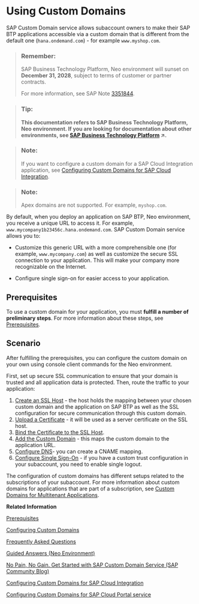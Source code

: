 <!-- loio98e655aacd1d4fc6a6ab23475b1afcd9 -->

# Using Custom Domains

SAP Custom Domain service allows subaccount owners to make their SAP BTP applications accessible via a custom domain that is different from the default one \(`hana.ondemand.com`\) - for example `www.myshop.com`.

> ### Remember:  
> SAP Business Technology Platform, Neo environment will sunset on **December 31, 2028**, subject to terms of customer or partner contracts.
> 
> For more information, see SAP Note [3351844](https://me.sap.com/notes/3351844).

> ### Tip:  
> **This documentation refers to SAP Business Technology Platform, Neo environment. If you are looking for documentation about other environments, see [SAP Business Technology Platform](https://help.sap.com/viewer/65de2977205c403bbc107264b8eccf4b/Cloud/en-US/6a2c1ab5a31b4ed9a2ce17a5329e1dd8.html "SAP Business Technology Platform (SAP BTP) is an integrated offering comprised of the following technology portfolios: application development; process automation; integration; data, analytics, and enterprise planning; artificial intelligence. The platform offers users the ability to turn data into business value, compose end-to-end business processes, connect entire IT landscapes, and personalize, build and extend SAP applications. This reduces the overall total cost of ownership maintaining SAP landscapes and third-party software across end-to-end business processes.") :arrow_upper_right:.**

> ### Note:  
> If you want to configure a custom domain for a SAP Cloud Integration application, see [Configuring Custom Domains for SAP Cloud Integration](https://help.sap.com/viewer/368c481cd6954bdfa5d0435479fd4eaf/Cloud/en-US/7230b9ff41914cc0969223e6a020104b.html).

> ### Note:  
> Apex domains are not supported. For example, `myshop.com`.

By default, when you deploy an application on SAP BTP, Neo environment, you receive a unique URL to access it. For example, `www.mycompany1b23456c.hana.ondemand.com`. SAP Custom Domain service allows you to:

-   Customize this generic URL with a more comprehensible one \(for example, `www.mycompany.com`\) as well as customize the secure SSL connection to your application. This will make your company more recognizable on the Internet.

-   Configure single sign-on for easier access to your application.




## Prerequisites

To use a custom domain for your application, you must **fulfill a number of preliminary steps**. For more information about these steps, see [Prerequisites](prerequisites-cde2547.md).



## Scenario

After fulfilling the prerequisites, you can configure the custom domain on your own using console client commands for the Neo environment.

First, set up secure SSL communication to ensure that your domain is trusted and all application data is protected. Then, route the traffic to your application:

1.  [Create an SSL Host](configuring-custom-domains-77cf0e6.md#loio70f4d19d3dbd434aa9aa165d53e2896c) - the host holds the mapping between your chosen custom domain and the application on SAP BTP as well as the SSL configuration for secure communication through this custom domain.
2.  [Upload a Certificate](configuring-custom-domains-77cf0e6.md#loio55120d899d314e23ab8e33b4b388cea6) - it will be used as a server certificate on the SSL host.
3.  [Bind the Certificate to the SSL Host](configuring-custom-domains-77cf0e6.md#loio1d4248f3582a40cdb6f4a2439a55fb65).
4.  [Add the Custom Domain](configuring-custom-domains-77cf0e6.md#loiobf395cf25683491eabefadb4383ed7ff) - this maps the custom domain to the application URL.
5.  [Configure DNS](configuring-custom-domains-77cf0e6.md#loio004406e1c9a8441fb05a25f5f87d45b7)- you can create a CNAME mapping.
6.  [Configure Single Sign-On](configuring-custom-domains-77cf0e6.md#loio6b671d39f46c41d1bbd89b7e698fe384) - if you have a custom trust configuration in your subaccount, you need to enable single logout.

The configuration of custom domains has different setups related to the subscriptions of your subaccount. For more information about custom domains for applications that are part of a subscription, see [Custom Domains for Multitenant Applications](custom-domains-for-multitenant-applications-b2b5dcc.md).

**Related Information**  


[Prerequisites](prerequisites-cde2547.md "Before configuring an SAP custom domain, you need to perform some preliminary steps and fulfill a number of prerequisites.")

[Configuring Custom Domains](configuring-custom-domains-77cf0e6.md#loio77cf0e6cd32e496c9cc8eeac4bedde94 "To make sure that your domain is trusted and all application data is protected, you need to first set up secure SSL communication. The next step will then be to make your application accessible via the custom domain and route traffic to it.")

[Frequently Asked Questions](frequently-asked-questions-a226905.md "Answers to some of the most commonly asked questions about SAP Custom Domain service.")

[Guided Answers \(Neo Environment\)](https://ga.support.sap.com/dtp/viewer/index.html#/tree/2065/actions/26547:34945:27935)

[No Pain, No Gain. Get Started with SAP Custom Domain Service \(SAP Community Blog\)](https://blogs.sap.com/2019/01/30/no-pain-no-gain.-get-started-with-sap-cloud-platform-custom-domains/)

[Configuring Custom Domains for SAP Cloud Integration](https://help.sap.com/viewer/368c481cd6954bdfa5d0435479fd4eaf/Cloud/en-US/7230b9ff41914cc0969223e6a020104b.html)

[Configuring Custom Domains for SAP Cloud Portal service](https://help.sap.com/viewer/8422cb487c2146999a2a7dab9cc85cf7/Cloud/en-US/b5c7fa40ef394f28bf954eec5ed907d6.html)

